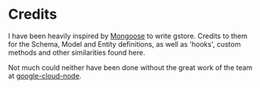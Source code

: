 # Credits

I have been heavily inspired by [Mongoose](https://github.com/Automattic/mongoose) to write gstore. Credits to them for the Schema, Model and Entity definitions, as well as 'hooks', custom methods and other similarities found here.

Not much could neither have been done without the great work of the team at [google-cloud-node](https://github.com/GoogleCloudPlatform/gcloud-node).

